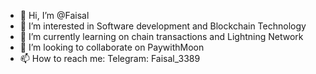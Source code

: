 - 👋 Hi, I’m @Faisal
- 👀 I’m interested in Software development and Blockchain Technology
- 🌱 I’m currently learning on chain transactions and Lightning Network
- 💞️ I’m looking to collaborate on PaywithMoon
- 📫 How to reach me: Telegram: Faisal_3389

<!---
Faisal-3389/Faisal-3389 is a ✨ special ✨ repository because its `README.md` (this file) appears on your GitHub profile.
You can click the Preview link to take a look at your changes.
--->

